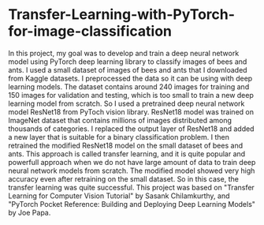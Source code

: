 # Transfer-Learning-with-PyTorch-for-image-classification

In this project, my goal was to develop and train a deep neural network model using PyTorch deep learning library to classify images of bees and ants. I used a small dataset of images of bees and ants that I downloaded from Kaggle datasets. I preprocessed the data so it can be using with deep learning models. The dataset contains around 240 images for training and 150 images for validation and testing, which is too small to train a new deep learning model from scratch. So I used a pretrained deep neural network model ResNet18 from PyToch vision library. ResNet18 model was trained on ImageNet dataset that contains millions of images distributed among thousands of categories. I replaced the output layer of ResNet18 and added a new layer that is suitable for a binary classification problem. I then retrained the modified ResNet18 model on the small dataset of bees and ants. This approach is called transfer learning, and it is quite popular and powerfull approach when we do not have large amount of data to train deep neural network models from scratch. The modified model showed very high accuracy even after retraining on the small dataset. So in this case, the transfer learning was quite successful.
This project was based on "Transfer Learning for Computer Vision Tutorial" by Sasank Chilamkurthy, and "PyTorch Pocket Reference: Building and Deploying Deep Learning Models" by Joe Papa. 
